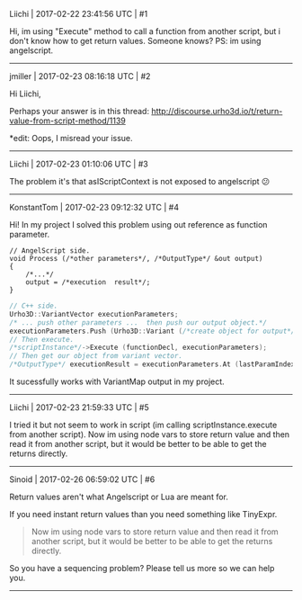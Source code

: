 Liichi | 2017-02-22 23:41:56 UTC | #1

Hi, im using "Execute" method to call a function from another script, but i don't know how to get return values. Someone knows?
PS: im using angelscript.

-------------------------

jmiller | 2017-02-23 08:16:18 UTC | #2

Hi Liichi,

Perhaps your answer is in this thread:
http://discourse.urho3d.io/t/return-value-from-script-method/1139

*edit: Oops, I misread your issue.

-------------------------

Liichi | 2017-02-23 01:10:06 UTC | #3

The problem it's that asIScriptContext is not exposed to angelscript :confused:

-------------------------

KonstantTom | 2017-02-23 09:12:32 UTC | #4

Hi! In my project I solved this problem using out reference as function parameter.
```angelscript
// AngelScript side.
void Process (/*other parameters*/, /*OutputType*/ &out output)
{
    /*...*/
    output = /*execution  result*/;
}
```
```c++
// C++ side.
Urho3D::VariantVector executionParameters;
/* ... push other parameters ...  then push our output object.*/
executionParameters.Push (Urho3D::Variant (/*create object for output*/));
// Then execute.
/*scriptInstance*/->Execute (functionDecl, executionParameters);
// Then get our object from variant vector.
/*OutputType*/ executionResult = executionParameters.At (lastParamIndex).Get/*OutputType*/ ();
```
It sucessfully works with VariantMap output in my project.

-------------------------

Liichi | 2017-02-23 21:59:33 UTC | #5

I tried it but not seem to work in script (im calling scriptInstance.execute from another script).
Now im using node vars to store return value and then read it from another script, but it would be better to be able to get the returns directly.

-------------------------

Sinoid | 2017-02-26 06:59:02 UTC | #6

Return values aren't what Angelscript or Lua are meant for.

If you need instant return values than you need something like TinyExpr.

> Now im using node vars to store return value and then read it from another script, but it would be better to be able to get the returns directly.

So you have a sequencing problem? Please tell us more so we can help you.

-------------------------

